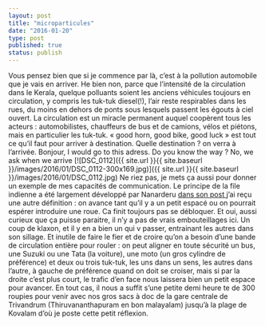 ```yaml
---
layout: post
title: "microparticules"
date: "2016-01-20"
type: post
published: true
status: publish
---
```


Vous pensez bien que si je commence par là, c’est à la pollution automobile que je vais en arriver. He bien non, parce que l’intensité de la circulation dans le Kerala, quelque polluants soient les anciens véhicules toujours en circulation, y compris les tuk-tuk diesel(!), l’air reste respirables dans les rues, du moins en dehors de ponts sous lesquels passent les égouts à ciel ouvert. La circulation est un miracle permanent auquel coopèrent tous les acteurs : automobilistes, chauffeurs de bus et de camions, vélos et piétons, mais en particulier les tuk-tuk. « good horn, good bike, good luck » est tout ce qu’il faut pour arriver à destination. Quelle destination ? on verra à l’arrivée. Bonjour, I would go to this adress. Do you know the way ? No, we ask when we arrive [![DSC_0112]({{ site.url }}{{ site.baseurl }}/images/2016/01/DSC_0112-300x169.jpg)]({{ site.url }}{{ site.baseurl }}/images/2016/01/DSC_0112.jpg) Ne riez pas, je mets ça aussi pour donner un exemple de mes capacités de communication. Le principe de la file indienne a été largement développé par Nanarderu [dans son post ](https://nanarderu.wordpress.com/2015/12/27/apres-moi-tu-seras-le-premier/) j’ai reçu une autre définition : on avance tant qu’il y a un petit espacé ou on pourrait espérer introduire une roue. Ca finit toujours pas se débloquer. Et oui, aussi curieux que ça puisse paraitre, il n’y a pas de vrais embouteillages ici. Un coup de klaxon, et il y en a bien un qui v passer, entrainant les autres dans son sillage. Et inutile de faire le fier et de croire qu’on a besoin d’une bande de circulation entière pour rouler : on peut aligner en toute sécurité un bus, une Suzuki ou une Tata (la voiture), une moto (un gros cylindre de préférence) et deux ou trois tuk-tuk, les uns dans un sens, les autres dans l’autre, à gauche de préférence quand on doit se croiser, mais si par la droite c’est plus court, le trafic d’en face nous laissera bien un petit espace pour avancer. En tout cas, il nous a suffit s’une petite demi heure te de 300 roupies pour venir avec nos gros sacs à doc de la gare centrale de Trivandrum (Thiruvananthapuram en bon malayalam) jusqu’à la plage de Kovalam d’où je poste cette petit réflexion.
